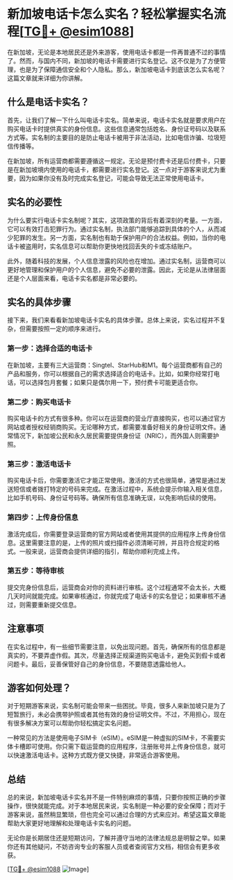 # 新加坡电话卡怎么实名？轻松掌握实名流程[[TG💪+ @esim1088](https://t.me/s/esim1088)]

在新加坡，无论是本地居民还是外来游客，使用电话卡都是一件再普通不过的事情了。然而，与国内不同，新加坡的电话卡需要进行实名登记。这不仅是为了方便管理，也是为了保障通信安全和个人隐私。那么，新加坡电话卡到底该怎么实名呢？这篇文章就来详细为你讲解。

## 什么是电话卡实名？

首先，让我们了解一下什么叫电话卡实名。简单来说，电话卡实名就是要求用户在购买电话卡时提供真实的身份信息。这些信息通常包括姓名、身份证号码以及联系方式等。实名制的主要目的是防止电话卡被用于非法活动，比如电信诈骗、垃圾短信传播等。

在新加坡，所有运营商都需要遵循这一规定。无论是预付费卡还是后付费卡，只要是在新加坡境内使用的电话卡，都需要进行实名登记。这一点对于游客来说尤为重要，因为如果你没有及时完成实名登记，可能会导致无法正常使用电话卡。

## 实名的必要性

为什么要实行电话卡实名制呢？其实，这项政策的背后有着深刻的考量。一方面，它可以有效打击犯罪行为。通过实名制，执法部门能够追踪到具体的个人，从而减少犯罪的发生。另一方面，实名制也有助于保护用户的合法权益。例如，当你的电话卡被盗用时，实名信息可以帮助你更快地找回丢失的卡或冻结账户。

此外，随着科技的发展，个人信息泄露的风险也在增加。通过实名制，运营商可以更好地管理和保护用户的个人信息，避免不必要的泄露。因此，无论是从法律层面还是个人层面来看，电话卡实名都是非常必要的。

## 实名的具体步骤

接下来，我们来看看新加坡电话卡实名的具体步骤。总体上来说，实名过程并不复杂，但需要按照一定的顺序来进行。

### 第一步：选择合适的电话卡

在新加坡，主要有三大运营商：Singtel、StarHub和M1。每个运营商都有自己的产品和服务，你可以根据自己的需求选择适合的电话卡。比如，如果你经常打电话，可以选择包月套餐；如果只是偶尔用一下，预付费卡可能更适合你。

### 第二步：购买电话卡

购买电话卡的方式有很多种。你可以在运营商的营业厅直接购买，也可以通过官方网站或者授权经销商购买。无论哪种方式，都需要准备好相关的身份证明文件。通常情况下，新加坡公民和永久居民需要提供身份证（NRIC），而外国人则需要护照。

### 第三步：激活电话卡

购买电话卡后，你需要激活它才能正常使用。激活的方式也很简单，通常是通过发送短信或者拨打特定的号码来完成。在激活过程中，系统会提示你输入相关信息，比如手机号码、身份证号码等。确保所有信息准确无误，以免影响后续的使用。

### 第四步：上传身份信息

激活完成后，你需要登录运营商的官方网站或者使用其提供的应用程序上传身份信息。这里需要注意的是，上传的照片或扫描件必须清晰可辨，并且符合规定的格式。一般来说，运营商会提供详细的指引，帮助你顺利完成上传。

### 第五步：等待审核

提交完身份信息后，运营商会对你的资料进行审核。这个过程通常不会太长，大概几天时间就能完成。如果审核通过，你就完成了电话卡的实名登记；如果审核不通过，则需要重新提交信息。

## 注意事项

在实名过程中，有一些细节需要注意，以免出现问题。首先，确保所有的信息都是真实的，不要弄虚作假。其次，尽量选择正规渠道购买电话卡，避免买到假卡或者问题卡。最后，妥善保管好自己的身份信息，不要随意透露给他人。

## 游客如何处理？

对于短期游客来说，实名制可能会带来一些困扰。毕竟，很多人来新加坡只是为了短暂旅行，未必会携带护照或者其他有效的身份证明文件。不过，不用担心，现在有很多解决方案可以帮助你轻松搞定实名问题。

一种常见的方法是使用电子SIM卡（eSIM）。eSIM是一种虚拟的SIM卡，不需要实体卡槽即可使用。你只需下载运营商的应用程序，注册账号并上传身份信息，就可以快速激活电话卡。这种方式既方便又快捷，非常适合游客使用。

## 总结

总的来说，新加坡电话卡实名并不是一件特别麻烦的事情，只要你按照正确的步骤操作，很快就能完成。对于本地居民来说，实名制是一种必要的安全保障；而对于游客来说，虽然稍显繁琐，但也完全可以通过合理的方式来应对。希望这篇文章能帮助大家更好地理解和处理电话卡实名的问题。

无论你是长期居住还是短期访问，了解并遵守当地的法律法规总是明智之举。如果你还有其他疑问，不妨咨询专业的客服人员或者查阅官方文档，相信会有更多收获。

[[TG💪+ @esim1088](https://t.me/s/esim1088) ![Image](https://i.postimg.cc/4NQfJmqS/Snipaste-2025-05-13-00-14-12.png)]